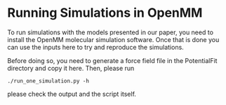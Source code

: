 Running Simulations in OpenMM
=============================
To run simulations with the models presented in our paper, you need to 
install the OpenMM molecular simulation software. Once that is done
you can use the inputs here to try and reproduce the simulations.

Before doing so, you need to generate a force field file in the 
PotentialFit directory and copy it here. Then, please run

```
./run_one_simulation.py -h
```
please check the output and the script itself.
